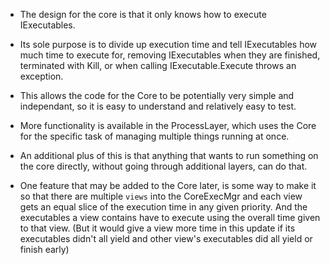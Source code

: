 ﻿- The design for the core is that it only knows how to execute IExecutables.

- Its sole purpose is to divide up execution time and tell IExecutables how much
time to execute for, removing IExecutables when they are finished, terminated with Kill, or
when calling IExecutable.Execute throws an exception.

- This allows the code for the Core to be potentially very simple and independant, so
it is easy to understand and relatively easy to test.

- More functionality is available in the ProcessLayer, which uses
the Core for the specific task of managing multiple things running at once.

- An additional plus of this is that anything that wants to run something on the
core directly, without going through additional layers, can do that.

- One feature that may be added to the Core later, is some way to make it so that there are multiple
`views` into the CoreExecMgr and each view gets an equal slice of the execution time in any given priority.
And the executables a view contains have to execute using the overall time given to that view. (But it
would give a view more time in this update if its executables didn't all yield and other view's executables 
did all yield or finish early)